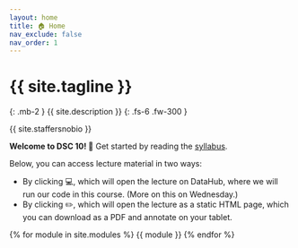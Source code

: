 ```yaml
---
layout: home
title: 🏠 Home
nav_exclude: false
nav_order: 1
---
```


# {{ site.tagline }}
{: .mb-2 }
{{ site.description }}
{: .fs-6 .fw-300 }

{{ site.staffersnobio }}

**Welcome to DSC 10! 👋** Get started by reading the [syllabus](syllabus).

Below, you can access lecture material in two ways:
- By clicking 💻, which will open the lecture on DataHub, where we will run our code in this course. (More on this on Wednesday.)
- By clicking ✏️, which will open the lecture as a static HTML page, which you can download as a PDF and annotate on your tablet.

{% for module in site.modules %}
{{ module }}
{% endfor %}
